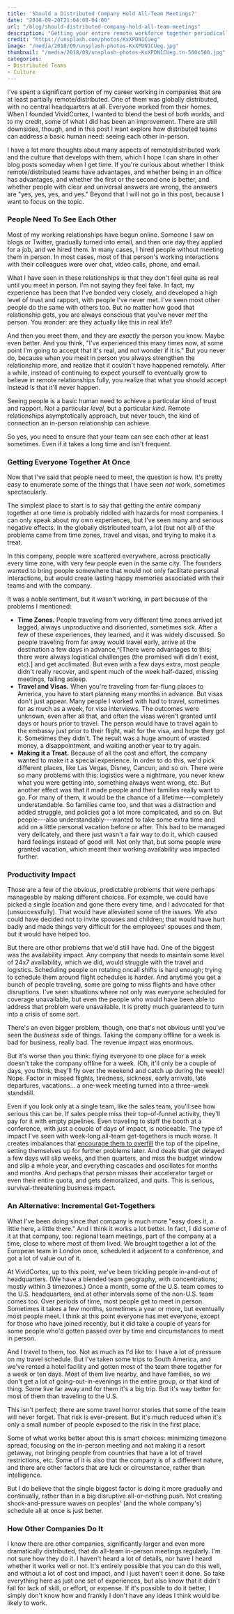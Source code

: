 ```yaml
---
title: 'Should a Distributed Company Hold All-Team Meetings?'
date: "2018-09-20T21:04:08-04:00"
url: "/blog/should-distributed-company-hold-all-team-meetings"
description: "Getting your entire remote workforce together periodically sounds like a good idea, but might be more problematic than you expect."
credit: "https://unsplash.com/photos/KxXPDN1CUeg"
image: "/media/2018/09/unsplash-photos-KxXPDN1CUeg.jpg"
thumbnail: "/media/2018/09/unsplash-photos-KxXPDN1CUeg.tn-500x500.jpg"
categories:
- Distributed Teams
- Culture
---
```

I've spent a significant portion of my career working in companies that are at least partially remote/distributed.
One of them was globally distributed, with no central headquarters at all.
Everyone worked from their homes.
When I founded VividCortex, I wanted to blend the best of both worlds, and to my credit, some of what I did has been an improvement.
There are still downsides, though, and in this post I want explore how distributed teams can address a basic human need: seeing each other in-person.
<!--more-->

I have a lot more thoughts about many aspects of remote/distributed work and the culture that develops with them, which I hope I can share in other blog posts someday when I get time.
If you're curious about whether I think remote/distributed teams have advantages, and whether being in an office has advantages, and whether the first or the second one is better, and whether people with clear and universal answers are wrong, the answers are "yes, yes, yes, and yes."
Beyond that I will not go in this post, because I want to focus on the topic.

### People Need To See Each Other

Most of my working relationships have begun online.
Someone I saw on blogs or Twitter, gradually turned into email, and then one day they applied for a job, and we hired them.
In many cases, I hired people without meeting them in person.
In most cases, most of that person's working interactions with their colleagues were over chat, video calls, phone, and email.

What I have seen in these relationships is that they don't feel quite as real until you meet in person.
I'm not saying they feel fake.
In fact, my experience has been that I've bonded very closely, and developed a high level of trust and rapport, with people I've never met.
I've seen most other people do the same with others too.
But no matter how good that relationship gets, you are always conscious that you've never *met* the person.
You wonder: are they actually like this in real life?

And then you meet them, and they are *exactly* the person you know.
Maybe even better.
And you think, "I've experienced this many times now, at some point I'm going to accept that it's real, and not wonder if it is."
But you never do, because when you meet in person you always strengthen the relationship more, and realize that it couldn't have happened remotely.
After a while, instead of continuing to expect yourself to eventually grow to believe in remote relationships fully, you realize that what you should accept instead is that it'll never happen.

Seeing people is a basic human need to achieve a particular kind of trust and rapport.
Not a particular *level*, but a particular *kind*.
Remote relationships asymptotically approach, but never touch, the kind of connection an in-person relationship can achieve.

So yes, you need to ensure that your team can see each other at least sometimes.
Even if it takes a long time and isn't frequent.

### Getting Everyone Together At Once

Now that I've said that people need to meet, the question is how.
It's pretty easy to enumerate some of the things that I have seen *not* work, sometimes spectacularly.

The simplest place to start is to say that getting the *entire* company together at one time is probably riddled with hazards for most companies.
I can only speak about my own experiences, but I've seen many and serious negative effects.
In the globally distributed team, a lot (but not all) of the problems came from time zones, travel and visas, and trying to make it a treat.

In this company, people were scattered everywhere, across practically every time zone, with very few people even in the same city.
The founders wanted to bring people somewhere that would not only facilitate personal interactions, but would create lasting happy memories associated with their teams and with the company.

It was a noble sentiment, but it wasn't working, in part because of the problems I mentioned:

- **Time Zones.** People traveling from very different time zones arrived jet lagged, always unproductive and disoriented, sometimes sick.
  After a few of these experiences, they learned, and it was widely discussed.
  So people traveling from far away would travel early, arrive at the destination a few days in advance,^[There were advantages to this; there were always logistical challenges (the promised wifi didn't exist, etc).] and get acclimated.
  But even with a few days extra, most people didn't really recover, and spent much of the week half-dazed, missing meetings, falling asleep.
- **Travel and Visas.**
  When you're traveling from far-flung places to America, you have to start planning many months in advance.
  But visas don't just appear.
  Many people I worked with had to travel, sometimes for as much as a week, for visa interviews.
  The outcomes were unknown, even after all that, and often the visas weren't granted until days or hours prior to travel.
  The person would have to travel again to the embassy just prior to their flight, wait for the visa, and hope they got it.
  Sometimes they didn't.
  The result was a huge amount of wasted money, a disappointment, and waiting another year to try again.
- **Making it a Treat.**
  Because of all the cost and effort, the company wanted to make it a special experience.
  In order to do this, we'd pick different places, like Las Vegas, Disney, Cancun, and so on.
  There were so many problems with this: logistics were a nightmare, you never knew what you were getting into, something always went wrong, etc.
  But another effect was that it made people and their families really want to go.
  For many of them, it would be the chance of a lifetime---completely understandable.
  So families came too, and that was a distraction and added struggle, and policies got a lot more complicated, and so on.
  But people---also understandably---wanted to take some extra time and add on a little personal vacation before or after.
  This had to be managed very delicately, and there just wasn't a fair way to do it, which caused hard feelings instead of good will.
  Not only that, but some people were granted vacation, which meant their working availability was impacted further.

### Productivity Impact

Those are a few of the obvious, predictable problems that were perhaps manageable by making different choices.
For example, we could have picked a single location and gone there every time, and I advocated for that (unsuccessfully).
That would have alleviated some of the issues.
We also could have decided not to invite spouses and children; that would have hurt badly and made things very difficult for the employees' spouses and them, but it would have helped too.

But there are other problems that we'd still have had.
One of the biggest was the availability impact.
Any company that needs to maintain some level of 24x7 availability, which we did, would struggle with the travel and logistics.
Scheduling people on rotating oncall shifts is hard enough; trying to schedule them around flight schedules is harder.
And anytime you get a bunch of people traveling, some are going to miss flights and have other disruptions.
I've seen situations where not only was everyone scheduled for coverage unavailable, but even the people who would have been able to address that problem were unavailable.
It is pretty much guaranteed to turn into a crisis of some sort.

There's an even bigger problem, though, one that's not obvious until you've seen the *business* side of things.
Taking the company offline for a week is bad for business, really bad.
The revenue impact was enormous.

But it's worse than you think: flying everyone to one place for a week doesn't take the company offline for a week.
(Oh, it'll only be a couple of days, you think; they'll fly over the weekend and catch up during the week!)
Nope.
Factor in missed flights, tiredness, sickness, early arrivals, late departures, vacations... a one-week meeting turned into a three-week standstill.

Even if you look only at a single team, like the sales team, you'll see how serious this can be.
If sales people miss their top-of-funnel activity, they'll pay for it with empty pipelines.
Even traveling to staff the booth at a conference, with just a couple of days of impact, is noticeable.
The type of impact I've seen with week-long all-team get-togethers is much worse.
It creates imbalances that [encourage them to overfill](/blog/2014/05/24/the-goal/) the top of the pipeline, setting themselves up for further problems later.
And deals that get delayed a few days will slip weeks, and then quarters, and miss the budget window and slip a whole year, and everything cascades and oscillates for months and months.
And perhaps that person misses their accelerator target or even their entire quota, and gets demoralized, and quits.
This is serious, survival-threatening business impact.

### An Alternative: Incremental Get-Togethers

What I've been doing since that company is much more "easy does it, a little here, a little there."
And I think it works a lot better.
In fact, I did some of it at that company, too: regional team meetings, part of the company at a time, close to where most of them lived.
We brought together a lot of the European team in London once, scheduled it adjacent to a conference, and got a lot of value out of it.

At VividCortex, up to this point, we've been trickling people in-and-out of headquarters.
(We have a blended team geography, with concentrations; mostly within 3 timezones.)
Once a month, some of the U.S. team comes to the U.S. headquarters, and at other intervals some of the non-U.S. team comes too.
Over periods of time, most people get to meet in person.
Sometimes it takes a few months, sometimes a year or more, but eventually most people meet.
I think at this point everyone has met everyone, except for those who have joined recently, but it did take a couple of years for some people who'd gotten passed over by time and circumstances to meet in person.

And I travel to them, too.
Not as much as I'd like to: I have a lot of pressure on my travel schedule.
But I've taken some trips to South America, and we've rented a hotel facility and gotten most of the team there together for a week or ten days.
Most of them live nearby, and have families, so we don't get a lot of going-out-in-evenings in the entire group, or that kind of thing.
Some live far away and for them it's a big trip.
But it's way better for most of them than traveling to the U.S.

This isn't perfect; there are some travel horror stories that some of the team will never forget.
That risk is ever-present.
But it's much reduced when it's only a small number of people exposed to the risk in the first place.

Some of what works better about this is smart choices: minimizing timezone spread, focusing on the in-person meeting and not making it a resort getaway, not bringing people from countries that have a lot of travel restrictions, etc.
Some of it is also that the company is of a different nature, and there are other factors that are luck or circumstance, rather than intelligence.

But I do believe that the single biggest factor is doing it more gradually and continually, rather than in a big disruptive all-or-nothing push.
Not creating shock-and-pressure waves on peoples' (and the whole company's) schedule all at once is just better.

### How Other Companies Do It

I know there are other companies, significantly larger and even more dramatically distributed, that do all-team in-person meetings regularly.
I'm not sure how they do it.
I haven't heard a lot of details, nor have I heard whether it works well or not.
It's entirely possible that you can do this well, and without a lot of cost and impact, and I just haven't seen it done.
So take everything here as just one set of experiences, but also know that it didn't fail for lack of skill, or effort, or expense.
If it's possible to do it better, I simply don't know how and frankly I don't have any ideas I think would be likely to work.
